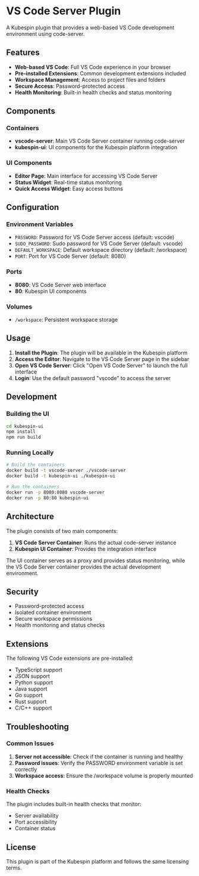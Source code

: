 # VS Code Server Plugin

A Kubespin plugin that provides a web-based VS Code development environment using code-server.

## Features

- **Web-based VS Code**: Full VS Code experience in your browser
- **Pre-installed Extensions**: Common development extensions included
- **Workspace Management**: Access to project files and folders
- **Secure Access**: Password-protected access
- **Health Monitoring**: Built-in health checks and status monitoring

## Components

### Containers

- **vscode-server**: Main VS Code Server container running code-server
- **kubespin-ui**: UI components for the Kubespin platform integration

### UI Components

- **Editor Page**: Main interface for accessing VS Code Server
- **Status Widget**: Real-time status monitoring
- **Quick Access Widget**: Easy access buttons

## Configuration

### Environment Variables

- `PASSWORD`: Password for VS Code Server access (default: vscode)
- `SUDO_PASSWORD`: Sudo password for VS Code Server (default: vscode)
- `DEFAULT_WORKSPACE`: Default workspace directory (default: /workspace)
- `PORT`: Port for VS Code Server (default: 8080)

### Ports

- **8080**: VS Code Server web interface
- **80**: Kubespin UI components

### Volumes

- `/workspace`: Persistent workspace storage

## Usage

1. **Install the Plugin**: The plugin will be available in the Kubespin platform
2. **Access the Editor**: Navigate to the VS Code Server page in the sidebar
3. **Open VS Code Server**: Click "Open VS Code Server" to launch the full interface
4. **Login**: Use the default password "vscode" to access the server

## Development

### Building the UI

```bash
cd kubespin-ui
npm install
npm run build
```

### Running Locally

```bash
# Build the containers
docker build -t vscode-server ./vscode-server
docker build -t kubespin-ui ./kubespin-ui

# Run the containers
docker run -p 8080:8080 vscode-server
docker run -p 80:80 kubespin-ui
```

## Architecture

The plugin consists of two main components:

1. **VS Code Server Container**: Runs the actual code-server instance
2. **Kubespin UI Container**: Provides the integration interface

The UI container serves as a proxy and provides status monitoring, while the VS Code Server container provides the actual development environment.

## Security

- Password-protected access
- Isolated container environment
- Secure workspace permissions
- Health monitoring and status checks

## Extensions

The following VS Code extensions are pre-installed:

- TypeScript support
- JSON support
- Python support
- Java support
- Go support
- Rust support
- C/C++ support

## Troubleshooting

### Common Issues

1. **Server not accessible**: Check if the container is running and healthy
2. **Password issues**: Verify the PASSWORD environment variable is set correctly
3. **Workspace access**: Ensure the /workspace volume is properly mounted

### Health Checks

The plugin includes built-in health checks that monitor:
- Server availability
- Port accessibility
- Container status

## License

This plugin is part of the Kubespin platform and follows the same licensing terms. 